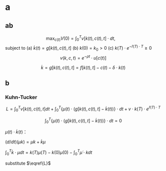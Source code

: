 # a

## ab

$$
\max _{c(t)} V(0)=\int_{0}^{T} v[k(t), c(t), t] \cdot d t, \quad  \label{finite}
$$
subject to
(a) $\dot{k}(t)=g[k(t), c(t), t]$
(b) $k(0)=k_{0}>0$
(c) $k(T) \cdot e^{-\bar{r}(T) \cdot T} \geq 0$
$$
v(k, c, t)=e^{-\rho t} \cdot u[c(t)]
$$

$$
\dot{k}=g[k(t), c(t), t]=f[k(t), t]-c(t)-\delta \cdot k(t)
$$

## b

### Kuhn-Tucker

$$
L=\int_{0}^{T} v\left[k(t), c(t), t\right]d t+\int_{0}^{T}\left\{\mu(t) \cdot(g[k(t), c(t), t]-\dot{k}(t))\right\} \cdot d t+v \cdot k(T) \cdot e^{\bar{r}(T) \cdot T} \label{L}
$$

$$
\int_{0}^{T}\{\mu(t) \cdot(g[k(t), c(t), t]-\dot{k}(t))\} \cdot d t=0
$$


$\mu(t) \cdot \dot{k}(t)$：

$(d / d t)(\mu k)=\dot{\mu} k+\dot{k} \mu$

$\int_{0}^{T}\dot{k} \cdot \mu d t=k(T)\mu(T)-k(0)\mu(0)-\int_{0}^{T}\dot{\mu} \cdot k d t$

substitute $\eqref{L}$